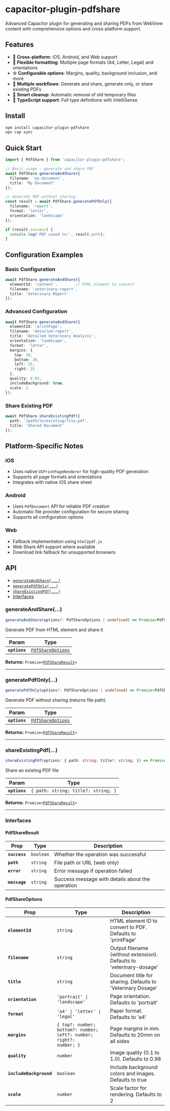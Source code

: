 # capacitor-plugin-pdfshare

Advanced Capacitor plugin for generating and sharing PDFs from WebView content with comprehensive options and cross-platform support.

## Features

- 📱 **Cross-platform**: iOS, Android, and Web support
- 🎨 **Flexible formatting**: Multiple page formats (A4, Letter, Legal) and orientations
- ⚙️ **Configurable options**: Margins, quality, background inclusion, and more
- 🔄 **Multiple workflows**: Generate and share, generate only, or share existing PDFs
- 🧹 **Smart cleanup**: Automatic removal of old temporary files
- 🎯 **TypeScript support**: Full type definitions with IntelliSense

## Install

```bash
npm install capacitor-plugin-pdfshare
npx cap sync
```

## Quick Start

```typescript
import { PdfShare } from 'capacitor-plugin-pdfshare';

// Basic usage - generate and share PDF
await PdfShare.generateAndShare({
  filename: 'my-document',
  title: 'My Document'
});

// Generate PDF without sharing
const result = await PdfShare.generatePdfOnly({
  filename: 'report',
  format: 'letter',
  orientation: 'landscape'
});

if (result.success) {
  console.log('PDF saved to:', result.path);
}
```

## Configuration Examples

### Basic Configuration
```typescript
await PdfShare.generateAndShare({
  elementId: 'content',        // HTML element to convert
  filename: 'veterinary-report',
  title: 'Veterinary Report'
});
```

### Advanced Configuration
```typescript
await PdfShare.generateAndShare({
  elementId: 'printPage',
  filename: 'detailed-report',
  title: 'Detailed Veterinary Analysis',
  orientation: 'landscape',
  format: 'letter',
  margins: {
    top: 30,
    bottom: 30,
    left: 25,
    right: 25
  },
  quality: 0.95,
  includeBackground: true,
  scale: 2
});
```

### Share Existing PDF
```typescript
await PdfShare.shareExistingPdf({
  path: '/path/to/existing/file.pdf',
  title: 'Shared Document'
});
```

## Platform-Specific Notes

### iOS
- Uses native `UIPrintPageRenderer` for high-quality PDF generation
- Supports all page formats and orientations
- Integrates with native iOS share sheet

### Android
- Uses `PdfDocument` API for reliable PDF creation
- Automatic file provider configuration for secure sharing
- Supports all configuration options

### Web
- Fallback implementation using `html2pdf.js`
- Web Share API support where available
- Download link fallback for unsupported browsers

## API

<docgen-index>

* [`generateAndShare(...)`](#generateandshare)
* [`generatePdfOnly(...)`](#generatepdfonly)
* [`shareExistingPdf(...)`](#shareexistingpdf)
* [Interfaces](#interfaces)

</docgen-index>

<docgen-api>
<!--Update the source file JSDoc comments and rerun docgen to update the docs below-->

### generateAndShare(...)

```typescript
generateAndShare(options?: PdfShareOptions | undefined) => Promise<PdfShareResult>
```

Generate PDF from HTML element and share it

| Param         | Type                                                        |
| ------------- | ----------------------------------------------------------- |
| **`options`** | <code><a href="#pdfshareoptions">PdfShareOptions</a></code> |

**Returns:** <code>Promise&lt;<a href="#pdfshareresult">PdfShareResult</a>&gt;</code>

--------------------


### generatePdfOnly(...)

```typescript
generatePdfOnly(options?: PdfShareOptions | undefined) => Promise<PdfShareResult>
```

Generate PDF without sharing (returns file path)

| Param         | Type                                                        |
| ------------- | ----------------------------------------------------------- |
| **`options`** | <code><a href="#pdfshareoptions">PdfShareOptions</a></code> |

**Returns:** <code>Promise&lt;<a href="#pdfshareresult">PdfShareResult</a>&gt;</code>

--------------------


### shareExistingPdf(...)

```typescript
shareExistingPdf(options: { path: string; title?: string; }) => Promise<PdfShareResult>
```

Share an existing PDF file

| Param         | Type                                           |
| ------------- | ---------------------------------------------- |
| **`options`** | <code>{ path: string; title?: string; }</code> |

**Returns:** <code>Promise&lt;<a href="#pdfshareresult">PdfShareResult</a>&gt;</code>

--------------------


### Interfaces


#### PdfShareResult

| Prop          | Type                 | Description                                      |
| ------------- | -------------------- | ------------------------------------------------ |
| **`success`** | <code>boolean</code> | Whether the operation was successful             |
| **`path`**    | <code>string</code>  | File path or URL (web only)                      |
| **`error`**   | <code>string</code>  | Error message if operation failed                |
| **`message`** | <code>string</code>  | Success message with details about the operation |


#### PdfShareOptions

| Prop                    | Type                                                                           | Description                                                          |
| ----------------------- | ------------------------------------------------------------------------------ | -------------------------------------------------------------------- |
| **`elementId`**         | <code>string</code>                                                            | HTML element ID to convert to PDF. Defaults to 'printPage'           |
| **`filename`**          | <code>string</code>                                                            | Output filename (without extension). Defaults to 'veterinary-dosage' |
| **`title`**             | <code>string</code>                                                            | Document title for sharing. Defaults to 'Veterinary Dosage'          |
| **`orientation`**       | <code>'portrait' \| 'landscape'</code>                                         | Page orientation. Defaults to 'portrait'                             |
| **`format`**            | <code>'a4' \| 'letter' \| 'legal'</code>                                       | Paper format. Defaults to 'a4'                                       |
| **`margins`**           | <code>{ top?: number; bottom?: number; left?: number; right?: number; }</code> | Page margins in mm. Defaults to 20mm on all sides                    |
| **`quality`**           | <code>number</code>                                                            | Image quality (0.1 to 1.0). Defaults to 0.98                         |
| **`includeBackground`** | <code>boolean</code>                                                           | Include background colors and images. Defaults to true               |
| **`scale`**             | <code>number</code>                                                            | Scale factor for rendering. Defaults to 2                            |

</docgen-api>
